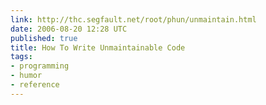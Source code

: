 ```yaml
---
link: http://thc.segfault.net/root/phun/unmaintain.html
date: 2006-08-20 12:28 UTC
published: true
title: How To Write Unmaintainable Code
tags:
- programming
- humor
- reference
---
```



